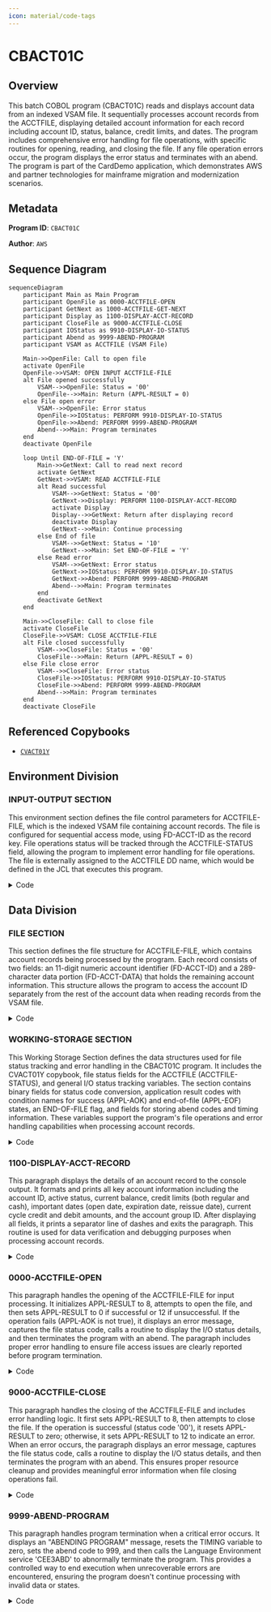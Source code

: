 ```yaml
---
icon: material/code-tags
---
```

# CBACT01C

## Overview
This batch COBOL program (CBACT01C) reads and displays account data from an indexed VSAM file. It sequentially processes account records from the ACCTFILE, displaying detailed account information for each record including account ID, status, balance, credit limits, and dates. The program includes comprehensive error handling for file operations, with specific routines for opening, reading, and closing the file. If any file operation errors occur, the program displays the error status and terminates with an abend. The program is part of the CardDemo application, which demonstrates AWS and partner technologies for mainframe migration and modernization scenarios.

## Metadata
**Program ID**: `CBACT01C`

**Author**: `AWS`

## Sequence Diagram
```mermaid
sequenceDiagram
    participant Main as Main Program
    participant OpenFile as 0000-ACCTFILE-OPEN
    participant GetNext as 1000-ACCTFILE-GET-NEXT
    participant Display as 1100-DISPLAY-ACCT-RECORD
    participant CloseFile as 9000-ACCTFILE-CLOSE
    participant IOStatus as 9910-DISPLAY-IO-STATUS
    participant Abend as 9999-ABEND-PROGRAM
    participant VSAM as ACCTFILE (VSAM File)
    
    Main->>OpenFile: Call to open file
    activate OpenFile
    OpenFile->>VSAM: OPEN INPUT ACCTFILE-FILE
    alt File opened successfully
        VSAM-->>OpenFile: Status = '00'
        OpenFile-->>Main: Return (APPL-RESULT = 0)
    else File open error
        VSAM-->>OpenFile: Error status
        OpenFile->>IOStatus: PERFORM 9910-DISPLAY-IO-STATUS
        OpenFile->>Abend: PERFORM 9999-ABEND-PROGRAM
        Abend-->>Main: Program terminates
    end
    deactivate OpenFile
    
    loop Until END-OF-FILE = 'Y'
        Main->>GetNext: Call to read next record
        activate GetNext
        GetNext->>VSAM: READ ACCTFILE-FILE
        alt Read successful
            VSAM-->>GetNext: Status = '00'
            GetNext->>Display: PERFORM 1100-DISPLAY-ACCT-RECORD
            activate Display
            Display-->>GetNext: Return after displaying record
            deactivate Display
            GetNext-->>Main: Continue processing
        else End of file
            VSAM-->>GetNext: Status = '10'
            GetNext-->>Main: Set END-OF-FILE = 'Y'
        else Read error
            VSAM-->>GetNext: Error status
            GetNext->>IOStatus: PERFORM 9910-DISPLAY-IO-STATUS
            GetNext->>Abend: PERFORM 9999-ABEND-PROGRAM
            Abend-->>Main: Program terminates
        end
        deactivate GetNext
    end
    
    Main->>CloseFile: Call to close file
    activate CloseFile
    CloseFile->>VSAM: CLOSE ACCTFILE-FILE
    alt File closed successfully
        VSAM-->>CloseFile: Status = '00'
        CloseFile-->>Main: Return (APPL-RESULT = 0)
    else File close error
        VSAM-->>CloseFile: Error status
        CloseFile->>IOStatus: PERFORM 9910-DISPLAY-IO-STATUS
        CloseFile->>Abend: PERFORM 9999-ABEND-PROGRAM
        Abend-->>Main: Program terminates
    end
    deactivate CloseFile
```

## Referenced Copybooks
- [`CVACT01Y`](copybooks/CVACT01Y.md)

## Environment Division

### INPUT-OUTPUT SECTION
This environment section defines the file control parameters for ACCTFILE-FILE, which is the indexed VSAM file containing account records. The file is configured for sequential access mode, using FD-ACCT-ID as the record key. File operations status will be tracked through the ACCTFILE-STATUS field, allowing the program to implement error handling for file operations. The file is externally assigned to the ACCTFILE DD name, which would be defined in the JCL that executes this program.
<details><summary>Code</summary>
```cobol
FILE-CONTROL.                                                            
           SELECT ACCTFILE-FILE ASSIGN TO ACCTFILE                              
                  ORGANIZATION IS INDEXED                                       
                  ACCESS MODE  IS SEQUENTIAL                                    
                  RECORD KEY   IS FD-ACCT-ID                                    
                  FILE STATUS  IS ACCTFILE-STATUS.                              
      *
```
</details>


## Data Division

### FILE SECTION
This section defines the file structure for ACCTFILE-FILE, which contains account records being processed by the program. Each record consists of two fields: an 11-digit numeric account identifier (FD-ACCT-ID) and a 289-character data portion (FD-ACCT-DATA) that holds the remaining account information. This structure allows the program to access the account ID separately from the rest of the account data when reading records from the VSAM file.
<details><summary>Code</summary>
```cobol
FD  ACCTFILE-FILE.                                                       
       01  FD-ACCTFILE-REC.                                                     
           05 FD-ACCT-ID                        PIC 9(11).                      
           05 FD-ACCT-DATA                      PIC X(289).
```
</details>


### WORKING-STORAGE SECTION
This Working Storage Section defines the data structures used for file status tracking and error handling in the CBACT01C program. It includes the CVACT01Y copybook, file status fields for the ACCTFILE (ACCTFILE-STATUS), and general I/O status tracking variables. The section contains binary fields for status code conversion, application result codes with condition names for success (APPL-AOK) and end-of-file (APPL-EOF) states, an END-OF-FILE flag, and fields for storing abend codes and timing information. These variables support the program's file operations and error handling capabilities when processing account records.
<details><summary>Code</summary>
```cobol
*****************************************************************         
       COPY CVACT01Y.                                                           
       01  ACCTFILE-STATUS.                                                     
           05  ACCTFILE-STAT1      PIC X.                                       
           05  ACCTFILE-STAT2      PIC X.                                       
                                                                                
       01  IO-STATUS.                                                           
           05  IO-STAT1            PIC X.                                       
           05  IO-STAT2            PIC X.                                       
       01  TWO-BYTES-BINARY        PIC 9(4) BINARY.                             
       01  TWO-BYTES-ALPHA         REDEFINES TWO-BYTES-BINARY.                  
           05  TWO-BYTES-LEFT      PIC X.                                       
           05  TWO-BYTES-RIGHT     PIC X.                                       
       01  IO-STATUS-04.                                                        
           05  IO-STATUS-0401      PIC 9   VALUE 0.                             
           05  IO-STATUS-0403      PIC 999 VALUE 0.                             
                                                                                
       01  APPL-RESULT             PIC S9(9)   COMP.                            
           88  APPL-AOK            VALUE 0.                                     
           88  APPL-EOF            VALUE 16.                                    
                                                                                
       01  END-OF-FILE             PIC X(01)    VALUE 'N'.                      
       01  ABCODE                  PIC S9(9) BINARY.                            
       01  TIMING                  PIC S9(9) BINARY.                            
                                                                                
      *****************************************************************
```
</details>


## Procedure Division

### 1000-ACCTFILE-GET-NEXT
This paragraph handles the sequential reading of account records from the ACCTFILE. It reads the next record into the ACCOUNT-RECORD structure and processes the result based on the file status. If the read is successful (status '00'), it sets APPL-RESULT to 0 and displays the account record by calling the 1100-DISPLAY-ACCT-RECORD paragraph. If the end of file is reached (status '10'), it sets APPL-RESULT to 16. For any other file status, it sets APPL-RESULT to 12, indicating an error. The paragraph then evaluates APPL-RESULT: if processing is successful, it continues; if end-of-file is detected, it sets the END-OF-FILE flag to 'Y'; for any other error, it displays an error message, shows the file status via 9910-DISPLAY-IO-STATUS, and terminates the program by calling 9999-ABEND-PROGRAM.
<details><summary>Code</summary>
```cobol
READ ACCTFILE-FILE INTO ACCOUNT-RECORD.                              
           IF  ACCTFILE-STATUS = '00'                                           
               MOVE 0 TO APPL-RESULT                                            
               PERFORM 1100-DISPLAY-ACCT-RECORD                                 
           ELSE                                                                 
               IF  ACCTFILE-STATUS = '10'                                       
                   MOVE 16 TO APPL-RESULT                                       
               ELSE                                                             
                   MOVE 12 TO APPL-RESULT                                       
               END-IF                                                           
           END-IF                                                               
           IF  APPL-AOK                                                         
               CONTINUE                                                         
           ELSE                                                                 
               IF  APPL-EOF                                                     
                   MOVE 'Y' TO END-OF-FILE                                      
               ELSE                                                             
                   DISPLAY 'ERROR READING ACCOUNT FILE'                         
                   MOVE ACCTFILE-STATUS TO IO-STATUS                            
                   PERFORM 9910-DISPLAY-IO-STATUS                               
                   PERFORM 9999-ABEND-PROGRAM                                   
               END-IF                                                           
           END-IF                                                               
           EXIT.                                                                
      *---------------------------------------------------------------*
```
</details>


### 1100-DISPLAY-ACCT-RECORD
This paragraph displays the details of an account record to the console output. It formats and prints all key account information including the account ID, active status, current balance, credit limits (both regular and cash), important dates (open date, expiration date, reissue date), current cycle credit and debit amounts, and the account group ID. After displaying all fields, it prints a separator line of dashes and exits the paragraph. This routine is used for data verification and debugging purposes when processing account records.
<details><summary>Code</summary>
```cobol
DISPLAY 'ACCT-ID                 :'   ACCT-ID                        
           DISPLAY 'ACCT-ACTIVE-STATUS      :'   ACCT-ACTIVE-STATUS             
           DISPLAY 'ACCT-CURR-BAL           :'   ACCT-CURR-BAL                  
           DISPLAY 'ACCT-CREDIT-LIMIT       :'   ACCT-CREDIT-LIMIT              
           DISPLAY 'ACCT-CASH-CREDIT-LIMIT  :'   ACCT-CASH-CREDIT-LIMIT         
           DISPLAY 'ACCT-OPEN-DATE          :'   ACCT-OPEN-DATE                 
           DISPLAY 'ACCT-EXPIRAION-DATE     :'   ACCT-EXPIRAION-DATE            
           DISPLAY 'ACCT-REISSUE-DATE       :'   ACCT-REISSUE-DATE              
           DISPLAY 'ACCT-CURR-CYC-CREDIT    :'   ACCT-CURR-CYC-CREDIT           
           DISPLAY 'ACCT-CURR-CYC-DEBIT     :'   ACCT-CURR-CYC-DEBIT            
           DISPLAY 'ACCT-GROUP-ID           :'   ACCT-GROUP-ID                  
           DISPLAY '-------------------------------------------------'          
           EXIT.                                                                
      *---------------------------------------------------------------*
```
</details>


### 0000-ACCTFILE-OPEN
This paragraph handles the opening of the ACCTFILE-FILE for input processing. It initializes APPL-RESULT to 8, attempts to open the file, and then sets APPL-RESULT to 0 if successful or 12 if unsuccessful. If the operation fails (APPL-AOK is not true), it displays an error message, captures the file status code, calls a routine to display the I/O status details, and then terminates the program with an abend. The paragraph includes proper error handling to ensure file access issues are clearly reported before program termination.
<details><summary>Code</summary>
```cobol
MOVE 8 TO APPL-RESULT.                                               
           OPEN INPUT ACCTFILE-FILE                                             
           IF  ACCTFILE-STATUS = '00'                                           
               MOVE 0 TO APPL-RESULT                                            
           ELSE                                                                 
               MOVE 12 TO APPL-RESULT                                           
           END-IF                                                               
           IF  APPL-AOK                                                         
               CONTINUE                                                         
           ELSE                                                                 
               DISPLAY 'ERROR OPENING ACCTFILE'                                 
               MOVE ACCTFILE-STATUS TO IO-STATUS                                
               PERFORM 9910-DISPLAY-IO-STATUS                                   
               PERFORM 9999-ABEND-PROGRAM                                       
           END-IF                                                               
           EXIT.                                                                
      *---------------------------------------------------------------*
```
</details>


### 9000-ACCTFILE-CLOSE
This paragraph handles the closing of the ACCTFILE-FILE and includes error handling logic. It first sets APPL-RESULT to 8, then attempts to close the file. If the operation is successful (status code '00'), it resets APPL-RESULT to zero; otherwise, it sets APPL-RESULT to 12 to indicate an error. When an error occurs, the paragraph displays an error message, captures the file status code, calls a routine to display the I/O status details, and then terminates the program with an abend. This ensures proper resource cleanup and provides meaningful error information when file closing operations fail.
<details><summary>Code</summary>
```cobol
ADD 8 TO ZERO GIVING APPL-RESULT.                                    
           CLOSE ACCTFILE-FILE                                                  
           IF  ACCTFILE-STATUS = '00'                                           
               SUBTRACT APPL-RESULT FROM APPL-RESULT                            
           ELSE                                                                 
               ADD 12 TO ZERO GIVING APPL-RESULT                                
           END-IF                                                               
           IF  APPL-AOK                                                         
               CONTINUE                                                         
           ELSE                                                                 
               DISPLAY 'ERROR CLOSING ACCOUNT FILE'                             
               MOVE ACCTFILE-STATUS TO IO-STATUS                                
               PERFORM 9910-DISPLAY-IO-STATUS                                   
               PERFORM 9999-ABEND-PROGRAM                                       
           END-IF                                                               
           EXIT.
```
</details>


### 9999-ABEND-PROGRAM
This paragraph handles program termination when a critical error occurs. It displays an "ABENDING PROGRAM" message, resets the TIMING variable to zero, sets the abend code to 999, and then calls the Language Environment service 'CEE3ABD' to abnormally terminate the program. This provides a controlled way to end execution when unrecoverable errors are encountered, ensuring the program doesn't continue processing with invalid data or states.
<details><summary>Code</summary>
```cobol
DISPLAY 'ABENDING PROGRAM'                                           
           MOVE 0 TO TIMING                                                     
           MOVE 999 TO ABCODE                                                   
           CALL 'CEE3ABD'.                                                      
                                                                                
      *****************************************************************
```
</details>


### 9910-DISPLAY-IO-STATUS
This paragraph handles the formatting and display of file I/O status codes for error reporting. When an I/O error occurs, it processes the status code differently based on whether it's numeric or if the first digit is '9' (indicating a serious error). For these special cases, it preserves the first digit and converts the second digit to a 4-digit display format. For standard numeric status codes, it formats them as a 4-digit code with leading zeros. The formatted status code is then displayed with a descriptive message to help with troubleshooting file operations. This standardized error reporting ensures consistent and clear communication of file operation issues.
<details><summary>Code</summary>
```cobol
IF  IO-STATUS NOT NUMERIC                                            
           OR  IO-STAT1 = '9'                                                   
               MOVE IO-STAT1 TO IO-STATUS-04(1:1)                               
               MOVE 0        TO TWO-BYTES-BINARY                                
               MOVE IO-STAT2 TO TWO-BYTES-RIGHT                                 
               MOVE TWO-BYTES-BINARY TO IO-STATUS-0403                          
               DISPLAY 'FILE STATUS IS: NNNN' IO-STATUS-04                      
           ELSE                                                                 
               MOVE '0000' TO IO-STATUS-04                                      
               MOVE IO-STATUS TO IO-STATUS-04(3:2)                              
               DISPLAY 'FILE STATUS IS: NNNN' IO-STATUS-04                      
           END-IF                                                               
           EXIT.                                                                
                                                                                
      *
      * Ver: CardDemo_v1.0-15-g27d6c6f-68 Date: 2022-07-19 23:12:31 CDT
      *
```
</details>
